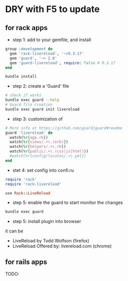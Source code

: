 # DRY with F5 to update

## for rack apps

+ step 1: add to your gemfile, and install

```ruby
group :development do  
  gem 'rack-livereload', '~>0.3.17'
  gem 'guard', '~> 2.8'
  gem 'guard-livereload', require: false # 0.3.17
end
```

```bash
bundle install
```

+ step 2: create a 'Guard' file

```bash
# check if works
bundle exec guard --help
# Guard file creation
bundle exec guard init livereload
```


+ step 3: customization of

```ruby
# More info at https://github.com/guard/guard#readme
guard 'livereload' do
  watch(%r{app.rb})
  watch(%r{views/.+\.(erb)})
  watch(%r{helpers/.+\.rb})
  watch(%r{public/.+\.(css|js|html)})
  #watch(%r{config/locales/.+\.yml})
end
```

+ stet 4: set config into confi.ru

```ruby
require 'rack'
require 'rack-livereload'

use Rack::LiveReload
```

+ step 5: enable the guard to start monitor the changes

```bash
bundle exec guard
```

+ step 5: install plugin into browser

it can be 

+ LiveReload by Todd Wolfson (firefox)
+ LiveReload Offered by: livereload.com (chrome)



## for rails apps 

TODO: